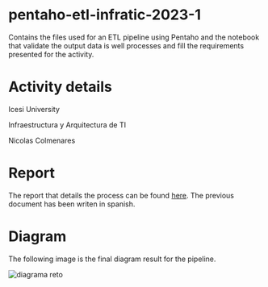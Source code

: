 # pentaho-etl-infratic-2023-1
Contains the files used for an ETL pipeline using Pentaho and the notebook that validate the output data is well processes and fill the requirements presented for the activity.

# Activity details
Icesi University

Infraestructura y Arquitectura de TI

Nicolas Colmenares

# Report
The report that details the process can be found [here](https://drive.google.com/file/d/1Q27THe28WemEfP0nY-YGFLUKljPX9Mjv/view?usp=sharing). The previous document has been writen
in spanish.

# Diagram
The following image is the final diagram result for the pipeline.

![diagrama reto](https://github.com/NickEsColR/pentaho-etl-infratic-2023-1/assets/47890683/a74ff8a6-ebbd-409e-a045-8f027d3a3275)
